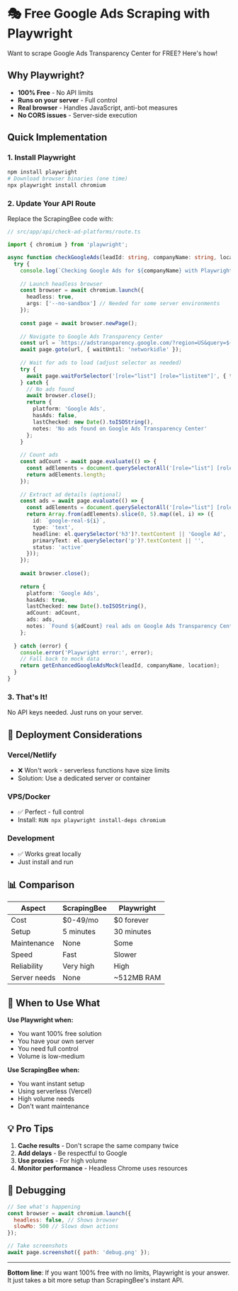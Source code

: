 # 🎭 Free Google Ads Scraping with Playwright

Want to scrape Google Ads Transparency Center for FREE? Here's how!

## Why Playwright?

- **100% Free** - No API limits
- **Runs on your server** - Full control
- **Real browser** - Handles JavaScript, anti-bot measures
- **No CORS issues** - Server-side execution

## Quick Implementation

### 1. Install Playwright
```bash
npm install playwright
# Download browser binaries (one time)
npx playwright install chromium
```

### 2. Update Your API Route

Replace the ScrapingBee code with:

```typescript
// src/app/api/check-ad-platforms/route.ts

import { chromium } from 'playwright';

async function checkGoogleAds(leadId: string, companyName: string, location?: string): Promise<AdPlatformStatus> {
  try {
    console.log(`Checking Google Ads for ${companyName} with Playwright...`);
    
    // Launch headless browser
    const browser = await chromium.launch({ 
      headless: true,
      args: ['--no-sandbox'] // Needed for some server environments
    });
    
    const page = await browser.newPage();
    
    // Navigate to Google Ads Transparency Center
    const url = `https://adstransparency.google.com/?region=US&query=${encodeURIComponent(companyName)}`;
    await page.goto(url, { waitUntil: 'networkidle' });
    
    // Wait for ads to load (adjust selector as needed)
    try {
      await page.waitForSelector('[role="list"] [role="listitem"]', { timeout: 5000 });
    } catch {
      // No ads found
      await browser.close();
      return {
        platform: 'Google Ads',
        hasAds: false,
        lastChecked: new Date().toISOString(),
        notes: 'No ads found on Google Ads Transparency Center'
      };
    }
    
    // Count ads
    const adCount = await page.evaluate(() => {
      const adElements = document.querySelectorAll('[role="list"] [role="listitem"]');
      return adElements.length;
    });
    
    // Extract ad details (optional)
    const ads = await page.evaluate(() => {
      const adElements = document.querySelectorAll('[role="list"] [role="listitem"]');
      return Array.from(adElements).slice(0, 5).map((el, i) => ({
        id: `google-real-${i}`,
        type: 'text',
        headline: el.querySelector('h3')?.textContent || 'Google Ad',
        primaryText: el.querySelector('p')?.textContent || '',
        status: 'active'
      }));
    });
    
    await browser.close();
    
    return {
      platform: 'Google Ads',
      hasAds: true,
      lastChecked: new Date().toISOString(),
      adCount: adCount,
      ads: ads,
      notes: `Found ${adCount} real ads on Google Ads Transparency Center`
    };
    
  } catch (error) {
    console.error('Playwright error:', error);
    // Fall back to mock data
    return getEnhancedGoogleAdsMock(leadId, companyName, location);
  }
}
```

### 3. That's It!

No API keys needed. Just runs on your server.

## 🚀 Deployment Considerations

### Vercel/Netlify
- ❌ Won't work - serverless functions have size limits
- Solution: Use a dedicated server or container

### VPS/Docker
- ✅ Perfect - full control
- Install: `RUN npx playwright install-deps chromium`

### Development
- ✅ Works great locally
- Just install and run

## 📊 Comparison

| Aspect | ScrapingBee | Playwright |
|--------|-------------|------------|
| Cost | $0-49/mo | $0 forever |
| Setup | 5 minutes | 30 minutes |
| Maintenance | None | Some |
| Speed | Fast | Slower |
| Reliability | Very high | High |
| Server needs | None | ~512MB RAM |

## 🎯 When to Use What

**Use Playwright when:**
- You want 100% free solution
- You have your own server
- You need full control
- Volume is low-medium

**Use ScrapingBee when:**
- You want instant setup
- Using serverless (Vercel)
- High volume needs
- Don't want maintenance

## 💡 Pro Tips

1. **Cache results** - Don't scrape the same company twice
2. **Add delays** - Be respectful to Google
3. **Use proxies** - For high volume
4. **Monitor performance** - Headless Chrome uses resources

## 🚨 Debugging

```javascript
// See what's happening
const browser = await chromium.launch({ 
  headless: false, // Shows browser
  slowMo: 500 // Slows down actions
});

// Take screenshots
await page.screenshot({ path: 'debug.png' });
```

---

**Bottom line**: If you want 100% free with no limits, Playwright is your answer. It just takes a bit more setup than ScrapingBee's instant API. 